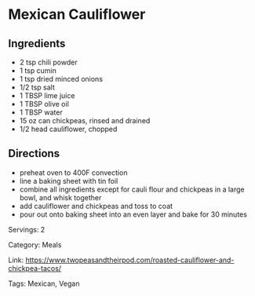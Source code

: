 # Mexican Cauliflower

## Ingredients

- 2 tsp chili powder
- 1 tsp cumin
- 1 tsp dried minced onions
- 1/2 tsp salt
- 1 TBSP lime juice
- 1 TBSP olive oil
- 1 TBSP water
- 15 oz can chickpeas, rinsed and drained
- 1/2 head cauliflower, chopped

## Directions

- preheat oven to 400F convection
- line a baking sheet with tin foil
- combine all ingredients except for cauli flour and chickpeas in a large bowl, and whisk together
- add cauliflower and chickpeas and toss to coat
- pour out onto baking sheet into an even layer and bake for 30 minutes

Servings: 2

Category: Meals

Link: https://www.twopeasandtheirpod.com/roasted-cauliflower-and-chickpea-tacos/

Tags: Mexican, Vegan

